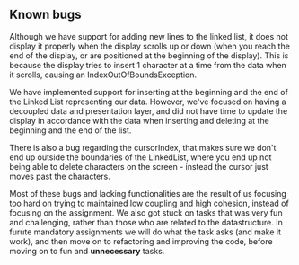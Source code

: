 ## Known bugs

Although we have support for adding new lines to the linked list, it 
does not display it properly when the display scrolls up or down (when 
you reach the end of the display, or are positioned at the beginning of 
the display). This is because the display tries to insert 1 character at 
a time from the data when it scrolls, causing an 
IndexOutOfBoundsException.

We have implemented support for inserting at the beginning and the end 
of the Linked List representing our data. However, we've focused on 
having a decoupled data and presentation layer, and did not have time to 
update the display in accordance with the data when inserting and 
deleting at the beginning and the end of the list.

There is also a bug regarding the cursorIndex, that makes sure we don't 
end up outside the boundaries of the LinkedList, where you end up not 
being able to delete characters on the screen - instead the cursor just 
moves past the characters. 

Most of these bugs and lacking functionalities are the result of us 
focusing too hard on trying to maintained low coupling and high 
cohesion, instead of focusing on the assignment. We also got stuck on 
tasks that was very fun and challenging, rather than those who are 
related to the datastructure. In furute mandatory assignments we will 
do what the task asks (and make it work), and then move on to 
refactoring and improving the code, before moving on to fun and 
**unnecessary** tasks. 
